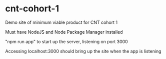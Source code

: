 # cnt-cohort-1
Demo site of minimum viable product for CNT cohort 1

Must have NodeJS and Node Package Manager installed

"npm run app" to start up the server, listening on port 3000

Accessing localhost:3000 should bring up the site when the app is listening
